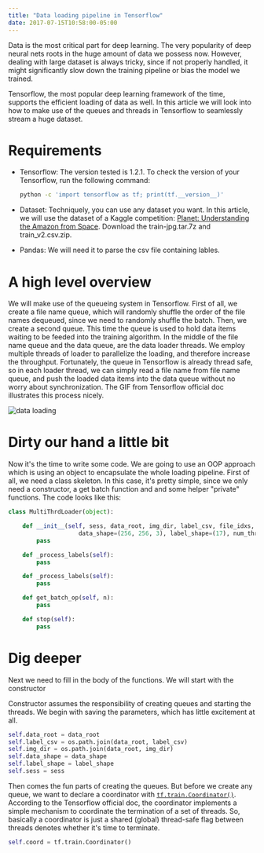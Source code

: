 ```yaml
---
title: "Data loading pipeline in Tensorflow"
date: 2017-07-15T10:58:00-05:00
---
```

Data is the most critical part for deep learning. The very popularity of deep
neural nets roots in the huge amount of data we possess now. However, dealing
with large dataset is always tricky, since if not properly handled, it might
significantly slow down the training pipeline or bias the model we trained.

Tensorflow, the most popular deep learning framework of the time, supports
the efficient loading of data as well. In this article we will look into how to
make use of the queues and threads in Tensorflow to seamlessly stream a huge
dataset.

# **Requirements**

* Tensorflow: The version tested is 1.2.1. To check the version of your
Tensorflow, run the following command:

    ```bash
    python -c 'import tensorflow as tf; print(tf.__version__)'
    ```
* Dataset: Techniquely, you can use any dataset you want. In this article, we
  will use the dataset of a Kaggle competition: [Planet: Understanding the
  Amazon from
  Space](https://www.kaggle.com/c/planet-understanding-the-amazon-from-space/data).
  Download the train-jpg.tar.7z and train_v2.csv.zip.

* Pandas: We will need it to parse the csv file containing lables.

# **A high level overview**

We will make use of the queueing system in Tensorflow. First of all, we create a
file name queue, which will randomly shuffle the order of the file names
dequeued, since we need to randomly shuffle the batch. Then, we create a second
queue. This time the queue is used to hold data items waiting to be feeded into
the training algorithm. In the middle of the file name queue and the data queue,
are the data loader threads. We employ multiple threads of loader to parallelize
the loading, and therefore increase the throughput. Fortunately, the queue in
Tensorflow is already thread safe, so in each loader thread, we can simply read
a file name from file name queue, and push the loaded data items into the data
queue without no worry about synchronization. The GIF from Tensorflow official
doc illustrates this process nicely.

![data loading](https://www.tensorflow.org/images/AnimatedFileQueues.gif)

# **Dirty our hand a little bit**

Now it's the time to write some code. We are going to use an OOP approach which
is using an object to encapsulate the whole loading pipeline. First of all, we
need a class skeleton. In this case, it's pretty simple, since we only need a
constructor, a get batch function and and some helper "private" functions. The
code looks like this:

```python
class MultiThrdLoader(object):

    def __init__(self, sess, data_root, img_dir, label_csv, file_idxs, \
                    data_shape=(256, 256, 3), label_shape=(17), num_thrds=10):
        pass

    def _process_labels(self):
        pass

    def _process_labels(self):
        pass

    def get_batch_op(self, n):
        pass

    def stop(self):
        pass

```

# **Dig deeper**

Next we need to fill in the body of the functions. We will start with the
constructor

Constructor assumes the responsibility of creating queues and starting the
threads. We begin with saving the parameters, which has little excitement at all.

```python
self.data_root = data_root
self.label_csv = os.path.join(data_root, label_csv)
self.img_dir = os.path.join(data_root, img_dir)
self.data_shape = data_shape
self.label_shape = label_shape
self.sess = sess
```

Then comes the fun parts of creating the queues. But before we create any queue, we
want to declare a coordinator with [`tf.train.Coordinator()`](https://www.tensorflow.org/api_docs/python/tf/train/Coordinator).
According to the Tensorflow official doc, the coordinator implements a simple mechanism to
coordinate the termination of a set of threads. So, basically a coordinator is just
a shared (global) thread-safe flag between threads denotes whether it's time to terminate.

```python
self.coord = tf.train.Coordinator()
```


